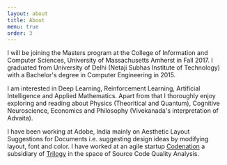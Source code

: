 ```yaml
---
layout: about
title: About
menu: true
order: 3
---
```


I will be joining the Masters program at the College of Information and Computer Sciences, University of Massachusetts Amherst in Fall 2017. I graduated from University of Delhi (Netaji Subhas Institute of Technology) with a Bachelor's degree in Computer Engineering in 2015.

I am interested in Deep Learning, Reinforcement Learning, Artificial Intelligence and Applied Mathematics. Apart from that I thoroughly enjoy exploring and reading about Physics (Theoritical and Quantum), Cognitive Neuroscience, Economics and Philosophy (Vivekanada's interpretation of Advaita).

I have been working at Adobe, India mainly on Aesthetic Layout Suggestions for Documents i.e. suggesting design ideas by modifying layout, font and color. I have worked at an agile startup [Codenation] a subsidiary of [Trilogy] in the space of Source Code Quality Analysis.

[Codenation]: http://codenation.co.in/
[Trilogy]: https://en.wikipedia.org/wiki/Trilogy_(company)
